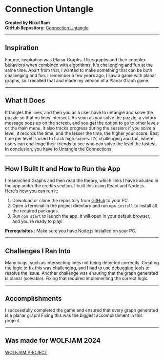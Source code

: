 
# Connection Untangle

**Created by Nikul Ram**  
**GitHub Repository:** [Connection Untangle](https://github.com/nikulram/connection-untangle)

---

## Inspiration

For me, inspiration was Planar Graphs. I like graphs and their complex behaviors when combined with algorithms. It's challenging and fun at the same time. Apart from that, I wanted to make something that can be both challenging and fun. I remember a few years ago, I saw a game with planar graphs, so I recalled that and made my version of a Planar Graph game.

---

## What It Does

It tangles the lines, and then you as a user have to untangle and solve the puzzle so that no lines intersect. As soon as you solve the puzzle, a victory message pops up on the screen, and you get the option to go to other levels or the main menu. It also tracks progress during the session: if you solve a level, it records the time, and the lesser the time, the higher your score. Best time per level is used to track high scores. It's challenging and fun, where users can challenge their friends to see who can solve the level the fastest. In conclusion, you have to Untangle the Connections.

---

## How I Built It and How to Run the App

I researched Graphs and then read the theory, which links I have included in the app under the credits section. I built this using React and Node.js. Here's how you can run it:

1. Download or clone the repository from [GitHub](https://github.com/nikulram/connection-untangle) to your PC.
2. Open a terminal in the project directory and run `npm install` to install all the required packages.
3. Run `npm start` to launch the app. It will open in your default browser, and you're ready to play!

**Prerequisites** :
Make sure you have Node.js installed on your PC.

---

## Challenges I Ran Into

Many bugs, such as intersecting lines not being detected correctly. Creating the logic to fix this was challenging, and I had to use debugging tools to resolve the issue. Another challenge was ensuring that the graph generated is planar (solvable). Fixing that required implementing the correct logic.

---

## Accomplishments

I successfully completed the game and ensured that every graph generated is a planar graph! Fixing this was the biggest accomplishment in this project.

---

## Was made for WOLFJAM 2024 
[WOLFJAM PROJECT](https://devpost.com/software/connection-untangle)